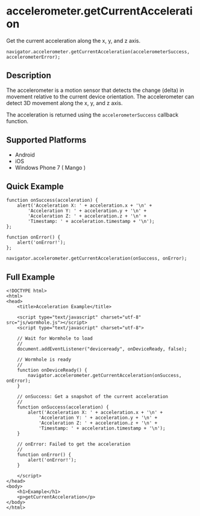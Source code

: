 accelerometer.getCurrentAcceleration
====================================

Get the current acceleration along the x, y, and z axis.

	navigator.accelerometer.getCurrentAcceleration(accelerometerSuccess, accelerometerError);

Description
-----------

The accelerometer is a motion sensor that detects the change (delta) in movement relative to the current device orientation. The accelerometer can detect 3D movement along the x, y, and z axis.

The acceleration is returned using the `accelerometerSuccess` callback function.

Supported Platforms
-------------------

- Android
- iOS
- Windows Phone 7 ( Mango )

Quick Example
-------------

	function onSuccess(acceleration) {
		alert('Acceleration X: ' + acceleration.x + '\n' +
			'Acceleration Y: ' + acceleration.y + '\n' +
			'Acceleration Z: ' + acceleration.z + '\n' +
			'Timestamp: ' + acceleration.timestamp + '\n');
	};

	function onError() {
		alert('onError!');
	};

	navigator.accelerometer.getCurrentAcceleration(onSuccess, onError);

Full Example
------------

	<!DOCTYPE html>
	<html>
	<head>
		<title>Acceleration Example</title>

		<script type="text/javascript" charset="utf-8" src="js/wormhole.js"></script>
		<script type="text/javascript" charset="utf-8">

		// Wait for Wormhole to load
		//
		document.addEventListener("deviceready", onDeviceReady, false);

		// Wormhole is ready
		//
		function onDeviceReady() {
			navigator.accelerometer.getCurrentAcceleration(onSuccess, onError);
		}
	
		// onSuccess: Get a snapshot of the current acceleration
		//
		function onSuccess(acceleration) {
			alert('Acceleration X: ' + acceleration.x + '\n' +
				'Acceleration Y: ' + acceleration.y + '\n' +
				'Acceleration Z: ' + acceleration.z + '\n' +
				'Timestamp: ' + acceleration.timestamp + '\n');
		}
	
		// onError: Failed to get the acceleration
		//
		function onError() {
			alert('onError!');
		}

		</script>
	</head>
	<body>
		<h1>Example</h1>
		<p>getCurrentAcceleration</p>
	</body>
	</html>
